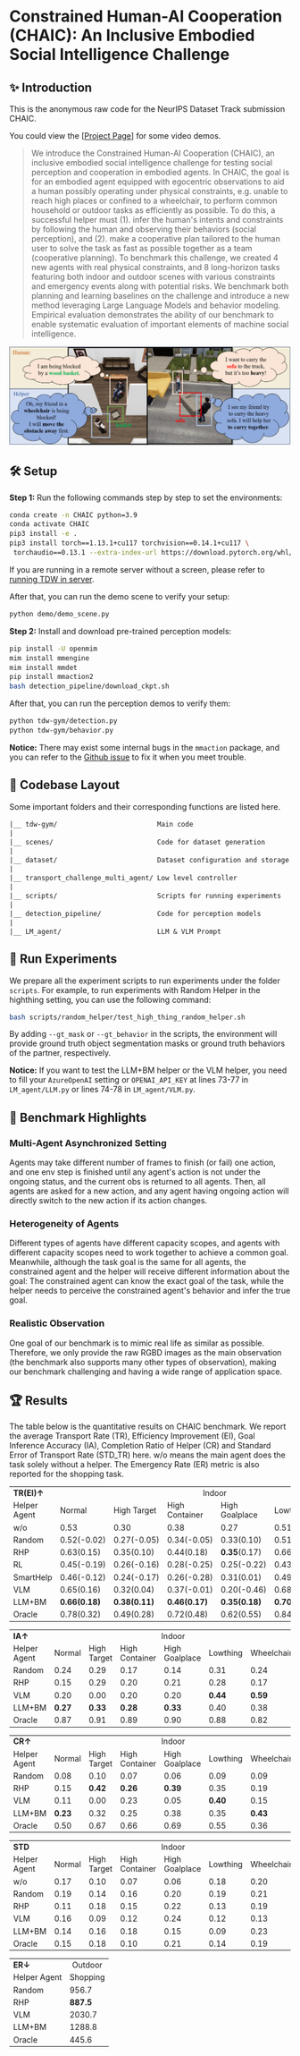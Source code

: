 # Constrained Human-AI Cooperation (CHAIC): An Inclusive Embodied Social Intelligence Challenge

## ✨ Introduction
This is the anonymous raw code for the NeurIPS Dataset Track submission CHAIC.

You could view the [[Project Page](https://chaic-neurips.github.io/CHAIC/)] for some video demos.

> We introduce the Constrained Human-AI Cooperation (CHAIC), an inclusive embodied social intelligence challenge for testing social perception and cooperation in embodied agents. In CHAIC, the goal is for an embodied agent equipped with egocentric observations to aid a human possibly operating under physical constraints, e.g. unable to reach high places or confined to a wheelchair, to perform common household or outdoor tasks as efficiently as possible. To do this, a successful helper must (1). infer the human's intents and constraints by following the human and observing their behaviors (social perception), and (2). make a cooperative plan tailored to the human user to solve the task as fast as possible together as a team (cooperative planning). 
To benchmark this challenge, we created 4 new agents with real physical constraints, and 8 long-horizon tasks featuring both indoor and outdoor scenes with various constraints and emergency events along with potential risks. We benchmark both planning and learning baselines on the challenge and introduce a new method leveraging Large Language Models and behavior modeling. Empirical evaluation demonstrates the ability of our benchmark to enable systematic evaluation of important elements of machine social intelligence.

<div>
<center>
<img src="docs/figure/teaser_v4.png">
</div>

## 🛠️ Setup

**Step 1:** Run the following commands step by step to set the environments:

```bash
conda create -n CHAIC python=3.9
conda activate CHAIC
pip3 install -e .
pip3 install torch==1.13.1+cu117 torchvision==0.14.1+cu117 \
 torchaudio==0.13.1 --extra-index-url https://download.pytorch.org/whl/cu117
```

If you are running in a remote server without a screen, please refer to [running TDW in server](https://github.com/threedworld-mit/tdw/blob/master/Documentation/lessons/setup/server.md).

After that, you can run the demo scene to verify your setup:

```bash
python demo/demo_scene.py
```

**Step 2:** Install and download pre-trained perception models:

```bash
pip install -U openmim
mim install mmengine
mim install mmdet
pip install mmaction2
bash detection_pipeline/download_ckpt.sh
```

After that, you can run the perception demos to verify them:

```bash
python tdw-gym/detection.py
python tdw-gym/behavior.py
```

**Notice:** There may exist some internal bugs in the `mmaction` package, and you can refer to the [Github issue](https://github.com/open-mmlab/mmaction2/issues/2714) to fix it when you meet trouble.

## 💾 Codebase Layout
Some important folders and their corresponding functions are listed here.
```
|__ tdw-gym/                         Main code
|
|__ scenes/                          Code for dataset generation
|
|__ dataset/                         Dataset configuration and storage
|
|__ transport_challenge_multi_agent/ Low level controller
|
|__ scripts/                         Scripts for running experiments
|
|__ detection_pipeline/              Code for perception models
|
|__ LM_agent/                        LLM & VLM Prompt
```

## 💫 Run Experiments

We prepare all the experiment scripts to run experiments under the folder `scripts`. For example, to run experiments with Random Helper in the highthing setting, you can use the following command:

```bash
bash scripts/random_helper/test_high_thing_random_helper.sh
```

By adding ``--gt_mask`` or ``--gt_behavior`` in the scripts, the environment will provide ground truth object segmentation masks or ground truth behaviors of the partner, respectively.

**Notice:** If you want to test the LLM+BM helper or the VLM helper, you need to fill your ``AzureOpenAI`` setting or ``OPENAI_API_KEY`` at lines 73-77 in ``LM_agent/LLM.py`` or lines 74-78 in ``LM_agent/VLM.py``.

## 🧾 Benchmark Highlights

### Multi-Agent Asynchronized Setting

Agents may take different number of frames to finish (or fail) one action, and one env step is finished until any agent's action is not under the ongoing status, and the current obs is returned to all agents. Then, 
all agents are asked for a new action, and any agent having ongoing action will directly switch to the new action if its action changes. 

### Heterogeneity of Agents

Different types of agents have different capacity scopes, and agents with different capacity scopes need to work together to achieve a common goal. Meanwhile, although the task goal is the same for all agents, the constrained agent and the helper will receive different information about the goal: The constrained agent can know the exact goal of the task, while the helper needs to perceive the constrained agent's behavior and infer the true goal.

### Realistic Observation

One goal of our benchmark is to mimic real life as similar as possible. Therefore, we only provide the raw RGBD images as the main observation (the benchmark also supports many other types of observation), making our benchmark challenging and having a wide range of application space.

## 🏆 Results

The table below is the quantitative results on CHAIC benchmark. We report the average Transport Rate (TR), Efficiency Improvement (EI), Goal Inference Accuracy (IA), Completion Ratio of Helper (CR) and Standard Error of Transport Rate (STD_TR) here. w/o means the main agent does the task solely without a helper. The Emergency Rate (ER) metric is also reported for the shopping task. 

<table>
    <tr>
        <td colspan="1"> <b>TR(EI)<span>&#8593;</span></b> </td>
        <td colspan="6" align="center">Indoor</td>
        <td colspan="2" align="center">Outdoor</td>
    </tr>
    <tr>
        <td>Helper Agent</td>
        <td>Normal</td>
        <td>High Target</td>
        <td>High Container</td>
        <td>High Goalplace</td>
        <td>Lowthing</td>
        <td>Wheelchair</td>
        <td>Shopping</td>
        <td>Furniture</td>
    </tr>
    <tr>
        <td>w/o</td>
        <td>0.53</td>
        <td>0.30</td>
        <td>0.38</td>
        <td>0.27</td>
        <td>0.51</td>
        <td>0.08</td>
        <td>0.37</td>
        <td>0.17</td>
    </tr>
    <tr>
        <td>Random</td>
        <td>0.52(-0.02)</td>
        <td>0.27(-0.05)</td>
        <td>0.34(-0.05)</td>
        <td>0.33(0.10)</td>
        <td>0.51(0.00)</td>
        <td>0.21(0.86)</td>
        <td>0.39(0.05)</td>
        <td>0.48(0.67)</td>
    </tr>
    <tr>
        <td>RHP</td>
        <td>0.63(0.15)</td>
        <td>0.35(0.10)</td>
        <td>0.44(0.18)</td>
        <td><b>0.35</b>(0.17)</td>
        <td>0.66(0.23)</td>
        <td><b>0.44</b>(0.77)</td>
        <td>0.49(0.22)</td>
        <td>0.64(0.72)</td>
    </tr>
    <tr>
        <td>RL</td>
        <td>0.45(-0.19)</td>
        <td>0.26(-0.16)</td>
        <td>0.28(-0.25)</td>
        <td>0.25(-0.22)</td>
        <td>0.43(-0.16)</td>
        <td>0.11(0.07)</td>
        <td>0.32(-0.13)</td>
        <td>0.67(0.74)</td>
    </tr>
    <tr>
        <td>SmartHelp</td>
        <td>0.46(-0.12)</td>
        <td>0.24(-0.17)</td>
        <td>0.26(-0.28)</td>
        <td>0.31(0.01)</td>
        <td>0.49(-0.04)</td>
        <td>0.13(0.11)</td>
        <td>0.32(-0.13)</td>
        <td>0.57(0.70)</td>
    </tr>
    <tr>
        <td>VLM</td>
        <td>0.65(0.16)</td>
        <td>0.32(0.04)</td>
        <td>0.37(-0.01)</td>
        <td>0.20(-0.46)</td>
        <td>0.68(0.24)</td>
        <td><b>0.44(0.86)</b></td>
        <td>0.49(0.20)</td>
        <td><b>0.69(0.76)</b></td>
    </tr>
    <tr>
        <td>LLM+BM</td>
        <td><b>0.66(0.18)</b></td>
        <td><b>0.38(0.11)</b></td>
        <td><b>0.46(0.17)</b></td>
        <td><b>0.35(0.18)</b></td>
        <td><b>0.70(0.26)</b></td>
        <td>0.40(0.80)</td>
        <td><b>0.60(0.36)</b></td>
        <td>0.67(0.73)</td>
    </tr>
    <tr>
        <td>Oracle</td>
        <td>0.78(0.32)</td>
        <td>0.49(0.28)</td>
        <td>0.72(0.48)</td>
        <td>0.62(0.55)</td>
        <td>0.84(0.39)</td>
        <td>0.59(0.88)</td>
        <td>0.62(0.40)</td>
        <td>0.70(0.77)</td>
    </tr>
</table>
<table>
    <tr>
        <td colspan="1"> <b>IA<span>&#8593;</span></b> </td>
        <td colspan="6" align="center">Indoor</td>
        <td colspan="1" align="center">Outdoor</td>
    </tr>
    <tr>
        <td>Helper Agent</td>
        <td>Normal</td>
        <td>High Target</td>
        <td>High Container</td>
        <td>High Goalplace</td>
        <td>Lowthing</td>
        <td>Wheelchair</td>
        <td>Shopping</td>
    </tr>
    <tr>
        <td>Random</td>
        <td>0.24</td>
        <td>0.29</td>
        <td>0.17</td>
        <td>0.14</td>
        <td>0.31</td>
        <td>0.24</td>
        <td>0.34</td>
    </tr>
    <tr>
        <td>RHP</td>
        <td>0.15</td>
        <td>0.29</td>
        <td>0.20</td>
        <td>0.21</td>
        <td>0.28</td>
        <td>0.17</td>
        <td>0.44</td>
    </tr>
    <tr>
        <td>VLM</td>
        <td>0.20</td>
        <td>0.00</td>
        <td>0.20</td>
        <td>0.20</td>
        <td><b>0.44</b></td>
        <td><b>0.59</b></td>
        <td>0.59</td>
    </tr>
    <tr>
        <td>LLM+BM</td>
        <td><b>0.27</b></td>
        <td><b>0.33</b></td>
        <td><b>0.28</b></td>
        <td><b>0.33</b></td>
        <td>0.40</td>
        <td>0.38</td>
        <td><b>0.70</b></td>
    </tr>
    <tr>
        <td>Oracle</td>
        <td>0.87</td>
        <td>0.91</td>
        <td>0.89</td>
        <td>0.90</td>
        <td>0.88</td>
        <td>0.82</td>
        <td>0.89</td>
    </tr>
</table>
<table>
    <tr>
        <td colspan="1"> <b>CR<span>&#8593;</span></b> </td>
        <td colspan="6" align="center">Indoor</td>
        <td colspan="2" align="center">Outdoor</td>
    </tr>
    <tr>
        <td>Helper Agent</td>
        <td>Normal</td>
        <td>High Target</td>
        <td>High Container</td>
        <td>High Goalplace</td>
        <td>Lowthing</td>
        <td>Wheelchair</td>
        <td>Shopping</td>
        <td>Furniture</td>
    </tr>
    <tr>
        <td>Random</td>
        <td>0.08</td>
        <td>0.10</td>
        <td>0.07</td>
        <td>0.06</td>
        <td>0.09</td>
        <td>0.09</td>
        <td>0.07</td>
        <td>0.73</td>
    </tr>
    <tr>
        <td>RHP</td>
        <td>0.15</td>
        <td><b>0.42</b></td>
        <td><b>0.26</b></td>
        <td><b>0.39</b></td>
        <td>0.35</td>
        <td>0.19</td>
        <td>0.33</td>
        <td>0.74</td>
    </tr>
    <tr>
        <td>VLM</td>
        <td>0.11</td>
        <td>0.00</td>
        <td>0.23</td>
        <td>0.05</td>
        <td><b>0.40</b></td>
        <td>0.15</td>
        <td>0.32</td>
        <td><b>0.81</b></td>
    </tr>
    <tr>
        <td>LLM+BM</td>
        <td><b>0.23</b></td>
        <td>0.32</td>
        <td>0.25</td>
        <td>0.38</td>
        <td>0.35</td>
        <td><b>0.43</b></td>
        <td><b>0.42</b></td>
        <td>0.73</td>
    </tr>
    <tr>
        <td>Oracle</td>
        <td>0.50</td>
        <td>0.67</td>
        <td>0.66</td>
        <td>0.69</td>
        <td>0.55</td>
        <td>0.36</td>
        <td>0.46</td>
        <td>0.86</td>
    </tr>
</table>
<table>
    <tr>
        <td colspan="1"> <b>STD</b></td>
        <td colspan="6" align="center">Indoor</td>
        <td colspan="2" align="center">Outdoor</td>
    </tr>
    <tr>
        <td>Helper Agent</td>
        <td>Normal</td>
        <td>High Target</td>
        <td>High Container</td>
        <td>High Goalplace</td>
        <td>Lowthing</td>
        <td>Wheelchair</td>
        <td>Shopping</td>
        <td>Furniture</td>
    </tr>
    <tr>
        <td>w/o</td>
        <td>0.17</td>
        <td>0.10</td>
        <td>0.07</td>
        <td>0.06</td>
        <td>0.18</td>
        <td>0.20</td>
        <td>0.11</td>
        <td>0.18</td>
    </tr>
    <tr>
        <td>Random</td>
        <td>0.19</td>
        <td>0.14</td>
        <td>0.16</td>
        <td>0.20</td>
        <td>0.19</td>
        <td>0.21</td>
        <td>0.11</td>
        <td>0.27</td>
    </tr>
    <tr>
        <td>RHP</td>
        <td>0.11</td>
        <td>0.18</td>
        <td>0.15</td>
        <td>0.22</td>
        <td>0.13</td>
        <td>0.19</td>
        <td>0.15</td>
        <td>0.22</td>
    </tr>
    <tr>
        <td>VLM</td>
        <td>0.16</td>
        <td>0.09</td>
        <td>0.12</td>
        <td>0.24</td>
        <td>0.12</td>
        <td>0.13</td>
        <td>0.15</td>
        <td>0.25</td>
    </tr>
    <tr>
        <td>LLM+BM</td>
        <td>0.14</td>
        <td>0.16</td>
        <td>0.18</td>
        <td>0.15</td>
        <td>0.09</td>
        <td>0.23</td>
        <td>0.19</td>
        <td>0.28</td>
    </tr>
    <tr>
        <td>Oracle</td>
        <td>0.15</td>
        <td>0.18</td>
        <td>0.10</td>
        <td>0.21</td>
        <td>0.14</td>
        <td>0.19</td>
        <td>0.13</td>
        <td>0.23</td>
    </tr>
</table>
<table>
    <tr>
        <td colspan="1"> <b>ER<span>&#8595;</span></b> </td>
        <td colspan="1" align="center">Outdoor</td>
    </tr>
    <tr>
        <td>Helper Agent</td>
        <td>Shopping</td>
    </tr>
    <tr>
        <td>Random</td>
        <td>956.7</td>
    </tr>
    <tr>
        <td>RHP</td>
        <td><b>887.5</b></td>
    </tr>
    <tr>
        <td>VLM</td>
        <td>2030.7</td>
    </tr>
    <tr>
        <td>LLM+BM</td>
        <td>1288.8</td>
    </tr>
    <tr>
        <td>Oracle</td>
        <td>445.6</td>
    </tr>
</table>
